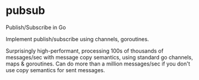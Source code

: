 # pubsub
Publish/Subscribe in Go

Implement publish/subscribe using channels, goroutines. 

Surprisingly high-performant, processing 100s of thousands of messages/sec with message copy semantics, using standard go channels, maps & goroutines. Can do more than a million messages/sec if you don't use copy semantics for sent messages.


